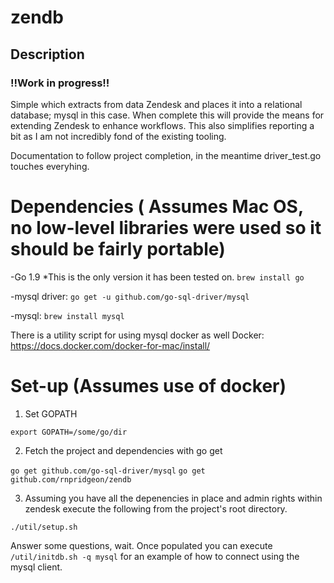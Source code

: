 # zendb

## Description

### !!Work in progress!! ###

Simple which extracts from data Zendesk and places it into a relational database; mysql in this case. When complete this will provide the means for extending Zendesk to enhance workflows. This also simplifies reporting a bit as I am not incredibly fond of the existing tooling. 

Documentation to follow project completion, in the meantime driver_test.go touches everyhing. 

# Dependencies ( Assumes Mac OS, no low-level libraries were used so it should be fairly portable) 

-Go 1.9 *This is the only version it has been tested on. 
  `brew install go`

-mysql driver: 
  `go get -u github.com/go-sql-driver/mysql`

-mysql: 
  `brew install mysql`

There is a utility script for using mysql docker as well 
Docker:
  https://docs.docker.com/docker-for-mac/install/

# Set-up (Assumes use of docker)

1. Set GOPATH

`export GOPATH=/some/go/dir`

2. Fetch the project and dependencies with go get 

`go get github.com/go-sql-driver/mysql`
`go get github.com/rnpridgeon/zendb`

3. Assuming you have all the depenencies in place and admin rights within zendesk execute the following from the project's root directory. 

`./util/setup.sh` 

Answer some questions, wait. Once populated you can execute `/util/initdb.sh -q mysql` for an example of how to connect using the mysql client. 
